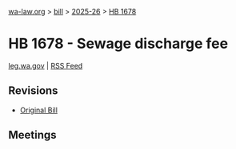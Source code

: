 [wa-law.org](/) > [bill](/bill/) > [2025-26](/bill/2025-26/) > [HB 1678](/bill/2025-26/hb/1678/)

# HB 1678 - Sewage discharge fee
[leg.wa.gov](https://app.leg.wa.gov/billsummary?BillNumber=1678&Year=2025&Initiative=false) | [RSS Feed](./rss.xml)

## Revisions
* [Original Bill](1/)

## Meetings